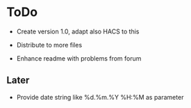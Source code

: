 # ToDo

- Create version 1.0, adapt also HACS to this

- Distribute to more files
- Enhance readme with problems from forum

## Later

- Provide date string like %d.%m.%Y %H:%M as parameter